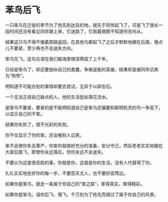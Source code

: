 # 苯鸟后飞

一只笨鸟在迁徙的季节为了抢先到达目的地，就先于同伴起飞了，可是飞了很长一段时间还没有看见同伴跟上来，它迷路了，它扇着翅膀不知道何去何从。 

结果这只鸟不得不循着原路返回，在其他鸟都起飞了之后才默默地跟在后面，慢点儿不要紧，至少再也不会迷失方向。 

笨鸟先飞，这句古语在我们脑海里根深蒂固了上千年。 

已经是笨鸟了，却还要放纵自己的愚蠢，争做逞能的英雄，结果却是被同伴讥笑为“狗熊”。 

明知道不可能办到的事情却要去尝试，无异于以卵击石。 

一个无法正视自己缺点的人，他的生活犹如落花流水。 

是笨鸟不要紧，要紧的是不能明知道自己是笨鸟还偏要和聪明机灵的鸟一争高下，以显示自己的不笨。 

结果你失败了，很不光彩的失败。 

你不仅显示了你的笨，还会被别人讥笑。 

笨不会使你失去尊严，你笨你就做好充分的准备，安分守己，然后老老实实地跟在大家后面飞，即使你永远落后，但你永远不会迷失。 

不要以为这是很丢脸的事，你就是你，这就是你的生活，没有人代替得了你。 

扎扎实实地走好你的每一步，不要怨天尤人，也不要好高骛远。 

如果你是笨鸟，就走一条属于你自己的“笨之路”，笨得真实，笨得精彩。 

如果你是笨鸟，请你后飞、慢飞，千万别为了抢先而错过了属于你自己的风景。
 